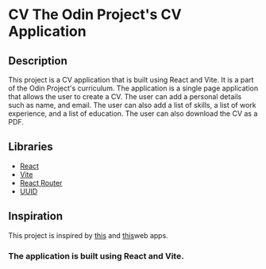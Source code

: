 # CV The Odin Project's CV Application

## Description

This project is a CV application that is built using React and Vite. It is a part of the Odin Project's curriculum. The application is a single page application that allows the user to create a CV. The user can add a personal details such as name, and email. The user can also add a list of skills, a list of work experience, and a list of education. The user can also download the CV as a PDF.

## Libraries

- [React](https://reactjs.org/)
- [Vite](https://vitejs.dev/)
- [React Router](https://reactrouter.com/)
- [UUID](https://www.npmjs.com/package/uuid)

## Inspiration

This project is inspired by [this](https://app.cvmaker.com/#/template/)
and [this](https://www.myperfectresume.com/)web apps.

### The application is built using React and Vite.
